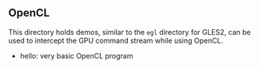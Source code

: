 OpenCL
----------

This directory holds demos, similar to the `egl` directory for GLES2, can be used to intercept the GPU
command stream while using OpenCL.

- hello: very basic OpenCL program

